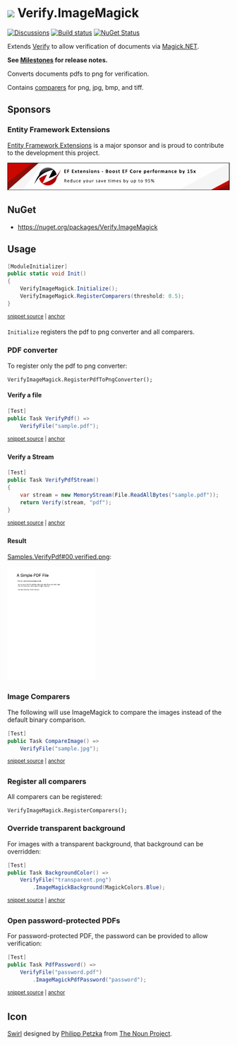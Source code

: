 # <img src="/src/icon.png" height="30px"> Verify.ImageMagick

[![Discussions](https://img.shields.io/badge/Verify-Discussions-yellow?svg=true&label=)](https://github.com/orgs/VerifyTests/discussions)
[![Build status](https://ci.appveyor.com/api/projects/status/ersj3ag6pitygha5?svg=true)](https://ci.appveyor.com/project/SimonCropp/Verify-ImageMagick)
[![NuGet Status](https://img.shields.io/nuget/v/Verify.ImageMagick.svg)](https://www.nuget.org/packages/Verify.ImageMagick/)

Extends [Verify](https://github.com/VerifyTests/Verify) to allow verification of documents via [Magick.NET](https://github.com/dlemstra/Magick.NET).<!-- singleLineInclude: intro. path: /docs/intro.include.md -->

**See [Milestones](../../milestones?state=closed) for release notes.**

Converts documents pdfs to png for verification.

Contains [comparers](https://github.com/VerifyTests/Verify/blob/master/docs/comparer.md) for png, jpg, bmp, and tiff.


## Sponsors


### Entity Framework Extensions<!-- include: zzz. path: /docs/zzz.include.md -->

[Entity Framework Extensions](https://entityframework-extensions.net/?utm_source=simoncropp&utm_medium=Verify.ImageMagick) is a major sponsor and is proud to contribute to the development this project.

[![Entity Framework Extensions](https://raw.githubusercontent.com/VerifyTests/Verify.ImageMagick/refs/heads/main/docs/zzz.png)](https://entityframework-extensions.net/?utm_source=simoncropp&utm_medium=Verify.ImageMagick)<!-- endInclude -->


## NuGet

 * https://nuget.org/packages/Verify.ImageMagick


## Usage

<!-- snippet: enable -->
<a id='snippet-enable'></a>
```cs
[ModuleInitializer]
public static void Init()
{
    VerifyImageMagick.Initialize();
    VerifyImageMagick.RegisterComparers(threshold: 0.5);
}
```
<sup><a href='/src/Tests/ModuleInitializer.cs#L3-L12' title='Snippet source file'>snippet source</a> | <a href='#snippet-enable' title='Start of snippet'>anchor</a></sup>
<!-- endSnippet -->

`Initialize` registers the pdf to png converter and all comparers.


### PDF converter

To register only the pdf to png converter:

```
VerifyImageMagick.RegisterPdfToPngConverter();
```


#### Verify a file

<!-- snippet: VerifyPdf -->
<a id='snippet-VerifyPdf'></a>
```cs
[Test]
public Task VerifyPdf() =>
    VerifyFile("sample.pdf");
```
<sup><a href='/src/Tests/Samples.cs#L32-L38' title='Snippet source file'>snippet source</a> | <a href='#snippet-VerifyPdf' title='Start of snippet'>anchor</a></sup>
<!-- endSnippet -->


#### Verify a Stream

<!-- snippet: VerifyPdfStream -->
<a id='snippet-VerifyPdfStream'></a>
```cs
[Test]
public Task VerifyPdfStream()
{
    var stream = new MemoryStream(File.ReadAllBytes("sample.pdf"));
    return Verify(stream, "pdf");
}
```
<sup><a href='/src/Tests/Samples.cs#L40-L49' title='Snippet source file'>snippet source</a> | <a href='#snippet-VerifyPdfStream' title='Start of snippet'>anchor</a></sup>
<!-- endSnippet -->


#### Result

[Samples.VerifyPdf#00.verified.png](/src/Tests/Samples.VerifyPdf#00.verified.png):

<img src="/src/Tests/Samples.VerifyPdf%2300.verified.png" width="200px">


### Image Comparers

The following will use ImageMagick to compare the images instead of the default binary comparison.

<!-- snippet: CompareImage -->
<a id='snippet-CompareImage'></a>
```cs
[Test]
public Task CompareImage() =>
    VerifyFile("sample.jpg");
```
<sup><a href='/src/Tests/Samples.cs#L6-L12' title='Snippet source file'>snippet source</a> | <a href='#snippet-CompareImage' title='Start of snippet'>anchor</a></sup>
<!-- endSnippet -->


### Register all comparers

All comparers can be registered:

```
VerifyImageMagick.RegisterComparers();
```


### Override transparent background

For images with a transparent background, that background can be overridden:

<!-- snippet: BackgroundColor -->
<a id='snippet-BackgroundColor'></a>
```cs
[Test]
public Task BackgroundColor() =>
    VerifyFile("transparent.png")
        .ImageMagickBackground(MagickColors.Blue);
```
<sup><a href='/src/Tests/Samples.cs#L14-L21' title='Snippet source file'>snippet source</a> | <a href='#snippet-BackgroundColor' title='Start of snippet'>anchor</a></sup>
<!-- endSnippet -->



### Open password-protected PDFs

For password-protected PDF, the password can be provided to allow verification:

<!-- snippet: PdfPassword -->
<a id='snippet-PdfPassword'></a>
```cs
[Test]
public Task PdfPassword() =>
    VerifyFile("password.pdf")
        .ImageMagickPdfPassword("password");
```
<sup><a href='/src/Tests/Samples.cs#L23-L30' title='Snippet source file'>snippet source</a> | <a href='#snippet-PdfPassword' title='Start of snippet'>anchor</a></sup>
<!-- endSnippet -->

## Icon

[Swirl](https://thenounproject.com/term/wizard/2744075/) designed by [Philipp Petzka](https://thenounproject.com/masteroficon) from [The Noun Project](https://thenounproject.com/).

